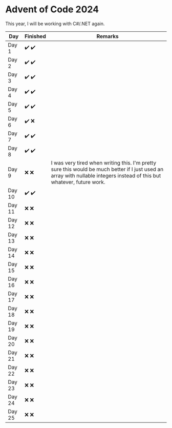 ﻿# Advent of Code 2024

This year, I will be working with C#/.NET again.

| Day    | Finished                              | Remarks                                                                                                                                                                 |
|--------|---------------------------------------|-------------------------------------------------------------------------------------------------------------------------------------------------------------------------|
| Day 1  | :heavy_check_mark: :heavy_check_mark: |                                                                                                                                                                         |
| Day 2  | :heavy_check_mark: :heavy_check_mark: |                                                                                                                                                                         |
| Day 3  | :heavy_check_mark: :heavy_check_mark: |                                                                                                                                                                         |
| Day 4  | :heavy_check_mark: :heavy_check_mark: |                                                                                                                                                                         |
| Day 5  | :heavy_check_mark: :heavy_check_mark: |                                                                                                                                                                         |
| Day 6  | :heavy_check_mark: :x:                |                                                                                                                                                                         |
| Day 7  | :heavy_check_mark: :heavy_check_mark: |                                                                                                                                                                         |
| Day 8  | :heavy_check_mark: :heavy_check_mark: |                                                                                                                                                                         |
| Day 9  | :x: :x:                               | I was very tired when writing this. I'm pretty sure this would be much better if I just used an array with nullable integers instead of this but whatever, future work. |
| Day 10 | :heavy_check_mark: :heavy_check_mark: |                                                                                                                                                                         |
| Day 11 | :x: :x:                               |                                                                                                                                                                         |
| Day 12 | :x: :x:                               |                                                                                                                                                                         |
| Day 13 | :x: :x:                               |                                                                                                                                                                         |
| Day 14 | :x: :x:                               |                                                                                                                                                                         |
| Day 15 | :x: :x:                               |                                                                                                                                                                         |
| Day 16 | :x: :x:                               |                                                                                                                                                                         |
| Day 17 | :x: :x:                               |                                                                                                                                                                         |
| Day 18 | :x: :x:                               |                                                                                                                                                                         |
| Day 19 | :x: :x:                               |                                                                                                                                                                         |
| Day 20 | :x: :x:                               |                                                                                                                                                                         |
| Day 21 | :x: :x:                               |                                                                                                                                                                         |
| Day 22 | :x: :x:                               |                                                                                                                                                                         |
| Day 23 | :x: :x:                               |                                                                                                                                                                         |
| Day 24 | :x: :x:                               |                                                                                                                                                                         |
| Day 25 | :x: :x:                               |                                                                                                                                                                         |
